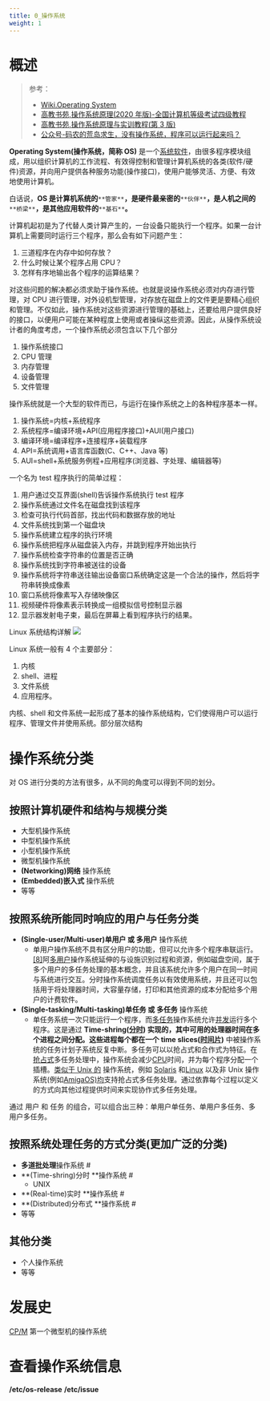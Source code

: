 ```yaml
---
title: 0_操作系统
weight: 1
---
```


# 概述

> 参考：
> - [Wiki.Operating System](https://en.wikipedia.org/wiki/Operating_system)
> - [高教书苑,操作系统原理(2020 年版)-全国计算机等级考试四级教程](https://ebook.hep.com.cn/ebooks/index.html#/read?id=693031822086377472)
> - [高教书苑,操作系统原理与实训教程(第 3 版)](https://ebook.hep.com.cn/ebooks/index.html#/read?id=685438574224478208)
> - [公众号-码农的荒岛求生，没有操作系统，程序可以运行起来吗？](https://mp.weixin.qq.com/s/sEv8_o2FABGVtULOGUv3ZQ)

**Operating System(操作系统，简称 OS)** 是一个[系统软件](https://en.wikipedia.org/wiki/System_software)，由很多程序模块组成，用以组织计算机的工作流程、有效得控制和管理计算机系统的各类(软件/硬件)资源，并向用户提供各种服务功能(操作接口)，使用户能够灵活、方便、有效地使用计算机。

白话说，**OS 是计算机系统的**`**管家**`**，是硬件最亲密的**`**伙伴**`**，是人机之间的**`**桥梁**`**，是其他应用软件的**`**基石**`**。**

计算机起初是为了代替人类计算产生的，一台设备只能执行一个程序。如果一台计算机上需要同时运行三个程序，那么会有如下问题产生：

1. 三道程序在内存中如何存放？
2. 什么时候让某个程序占用 CPU？
3. 怎样有序地输出各个程序的运算结果？

对这些问题的解决都必须求助于操作系统。也就是说操作系统必须对内存进行管理，对 CPU 进行管理，对外设机型管理，对存放在磁盘上的文件更是要精心组织和管理。不仅如此，操作系统对这些资源进行管理的基础上，还要给用户提供良好的接口，以便用户可能在某种程度上使用或者操纵这些资源。因此，从操作系统设计者的角度考虑，一个操作系统必须包含以下几个部分

1. 操作系统接口
2. CPU 管理
3. 内存管理
4. 设备管理
5. 文件管理

操作系统就是一个大型的软件而已，与运行在操作系统之上的各种程序基本一样。

1. 操作系统=内核+系统程序
2. 系统程序=编译环境+API(应用程序接口)+AUI(用户接口)
3. 编译环境=编译程序+连接程序+装载程序
4. API=系统调用+语言库函数(C、C++、Java 等)
5. AUI=shell+系统服务例程+应用程序(浏览器、字处理、编辑器等)

一个名为 test 程序执行的简单过程：

1. 用户通过交互界面(shell)告诉操作系统执行 test 程序
2. 操作系统通过文件名在磁盘找到该程序
3. 检查可执行代码首部，找出代码和数据存放的地址
4. 文件系统找到第一个磁盘块
5. 操作系统建立程序的执行环境
6. 操作系统把程序从磁盘装入内存，并跳到程序开始出执行
7. 操作系统检查字符串的位置是否正确
8. 操作系统找到字符串被送往的设备
9. 操作系统将字符串送往输出设备窗口系统确定这是一个合法的操作，然后将字符串转换成像素
10. 窗口系统将像素写入存储映像区
11. 视频硬件将像素表示转换成一组模拟信号控制显示器
12. 显示器发射电子束，最后在屏幕上看到程序执行的结果。

Linux 系统结构详解
![](https://notes-learning.oss-cn-beijing.aliyuncs.com/nm71yz/1616168594662-a90f0c59-7c9b-49ee-ba91-d7065227bfcd.png)

Linux 系统一般有 4 个主要部分：

1. 内核
2. shell、进程
3. 文件系统
4. 应用程序。

内核、shell 和文件系统一起形成了基本的操作系统结构，它们使得用户可以运行程序、管理文件并使用系统。部分层次结构

# 操作系统分类

对 OS 进行分类的方法有很多，从不同的角度可以得到不同的划分。

## 按照计算机硬件和结构与规模分类

- 大型机操作系统
- 中型机操作系统
- 小型机操作系统
- 微型机操作系统
- **(Networking)网络** 操作系统
- **(Embedded)嵌入式** 操作系统
- 等等

## 按照系统所能同时响应的用户与任务分类

- **(Single-user/Multi-user)单用户 或 多用户** 操作系统
  - 单用户操作系统不具有区分用户的功能，但可以允许多个程序串联运行。[\[8\]](https://en.wikipedia.org/wiki/Operating_system#cite_note-8)阿[多用户](https://en.wikipedia.org/wiki/Multi-user)操作系统延伸的与设施识别过程和资源，例如磁盘空间，属于多个用户的多任务处理的基本概念，并且该系统允许多个用户在同一时间与系统进行交互。分时操作系统调度任务以有效使用系统，并且还可以包括用于将处理器时间，大容量存储，打印和其他资源的成本分配给多个用户的计费软件。
- **(Single-tasking/Multi-tasking)单任务 或 多任务** 操作系统
  - 单任务系统一次只能运行一个程序，而[多任务](https://en.wikipedia.org/wiki/Computer_multitasking)操作系统允许[并发](https://en.wikipedia.org/wiki/Concurrent_computing)运行多个程序。这是通过 **Time-shring(**[**分时**](https://en.wikipedia.org/wiki/Time-sharing)**) **实现的，其中可用的处理器时间在多个进程之间分配。这些进程每个都在一个 **time slices(**[**时间片**](https://en.wikipedia.org/wiki/Time_slice)**)** 中被操作系统的任务计划子系统反复中断。多任务可以以抢占式和合作式为特征。在[抢占式](<https://en.wikipedia.org/wiki/Preemption_(computing)>)多任务处理中，操作系统会减少[CPU](https://en.wikipedia.org/wiki/Central_processing_unit)时间，并为每个程序分配一个插槽。[类似于 Unix 的](https://en.wikipedia.org/wiki/Unix-like) 操作系统，例如 [Solaris](<https://en.wikipedia.org/wiki/Solaris_(operating_system)>) 和[Linux](https://en.wikipedia.org/wiki/Linux) 以及非 Unix 操作系统(例如[AmigaOS)均](https://en.wikipedia.org/wiki/AmigaOS)支持抢占式多任务处理。通过依靠每个过程以定义的方式向其他过程提供时间来实现协作式多任务处理。

通过 用户 和 任务 的组合，可以组合出三种：单用户单任务、单用户多任务、多用户多任务。

## 按照系统处理任务的方式分类(更加广泛的分类)

- **多道批处理**操作系统 #
- **(Time-shring)分时 **操作系统 #
  - UNIX
- **(Real-time)实时 **操作系统 #
- **(Distributed)分布式 **操作系统 #
- 等等

## 其他分类

- 个人操作系统
- 等等

# 发展史

[CP/M](https://en.wikipedia.org/wiki/CP/M) 第一个微型机的操作系统

# 查看操作系统信息

**/etc/os-release**
**/etc/issue**
